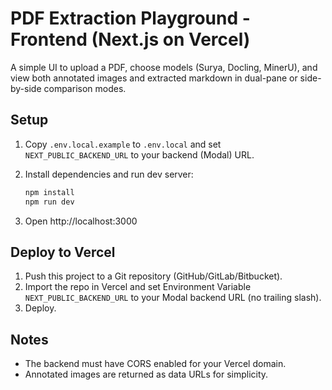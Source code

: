 # PDF Extraction Playground - Frontend (Next.js on Vercel)

A simple UI to upload a PDF, choose models (Surya, Docling, MinerU), and view both annotated images and extracted markdown in dual-pane or side-by-side comparison modes.

## Setup

1. Copy `.env.local.example` to `.env.local` and set `NEXT_PUBLIC_BACKEND_URL` to your backend (Modal) URL.
2. Install dependencies and run dev server:

   ```bash
   npm install
   npm run dev
   ```

3. Open http://localhost:3000

## Deploy to Vercel

1. Push this project to a Git repository (GitHub/GitLab/Bitbucket).
2. Import the repo in Vercel and set Environment Variable `NEXT_PUBLIC_BACKEND_URL` to your Modal backend URL (no trailing slash).
3. Deploy.

## Notes

- The backend must have CORS enabled for your Vercel domain.
- Annotated images are returned as data URLs for simplicity.
